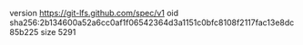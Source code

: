 version https://git-lfs.github.com/spec/v1
oid sha256:2b134600a52a6cc0af1f06542364d3a1151c0bfc8108f2117fac13e8dc85b225
size 5291
